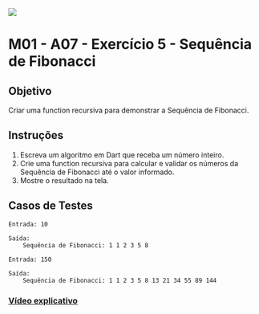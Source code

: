 ﻿![](https://i.imgur.com/xG74tOh.png)

# M01 - A07 - Exercício 5 - Sequência de Fibonacci

## Objetivo

Criar uma function recursiva para demonstrar a Sequência de Fibonacci.

## Instruções

1. Escreva um algoritmo em Dart que receba um número inteiro.
2. Crie uma function recursiva para calcular e validar os números da Sequência de Fibonacci até o valor informado.
3. Mostre o resultado na tela.

## Casos de Testes

```
Entrada: 10

Saída:
	Sequência de Fibonacci: 1 1 2 3 5 8
```

```
Entrada: 150

Saída:
	Sequência de Fibonacci: 1 1 2 3 5 8 13 21 34 55 89 144
```

### [Vídeo explicativo](https://drive.google.com/file/d/1UgFYd-ZfsSP7IOHsiQMz_lVhzAHbw-70/view?usp=sharing)
